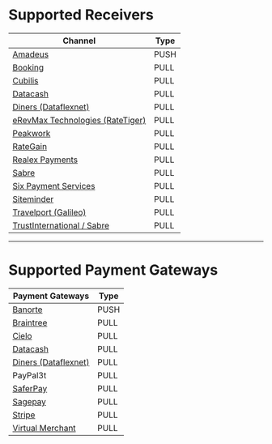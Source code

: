 # Supported Receivers

| Channel | Type | 
| -- | -- | 
| [Amadeus](http://www.amadeus.com/) | PUSH |
| [Booking](https://www.booking.com/) | PULL | 
| [Cubilis](http://www.cubilis.com/) | PULL | 
| [Datacash](http://www.mastercard.com/gateway/) | PULL | 
| [Diners (Dataflexnet)](https://www.dinersclub.com/) | PULL | 
| [eRevMax Technologies (RateTiger)](http://www.erevmax.com/) | PULL | 
| [Peakwork](http://www.peakwork.com/) | PULL | 
| [RateGain](http://rategain.com/) | PULL | 
| [Realex Payments](https://www.realexpayments.com/) | PULL | 
| [Sabre](http://www.sabre.com) | PULL |
| [Six Payment Services](https://www.six-payment-services.com/en/home.html) | PULL |
| [Siteminder](http://www.siteminder.com) | PULL |
| [Travelport (Galileo)](https://www.travelport.com) | PULL | 
| [TrustInternational / Sabre](http://www.trustinternational.com/) | PULL |

---

# Supported Payment Gateways

| Payment Gateways | Type | 
| -- | -- | 
| [Banorte](https://www.banorte.com/wps/portal/gfb/Home/inicio/!ut/p/a1/hc7LDoIwEAXQb3HBlo5QEN01kPCM-IgRujFgasFUSgDh90XixsTH7O7k3MwgihJEq6wvedaVssrEM1Pz5Gpzy9NtCGMn1IH4W-OwwxsXO8YI0hHAlyHwr39EdCK2Szy8iABi7GpArHWA98ZSA998gR8nAkS5kPn0bkqqXLc4og27sIY16r0Z10XX1e1KAQWGYVC5lFww9Vwo8KlRyLZDyRtE9S2BqyH6iMxmD9c73J8!/dl5/d5/L2dBISEvZ0FBIS9nQSEh/) | PUSH |
| [Braintree](https://www.braintreepayments.com/) | PULL | 
| [Cielo](http://www.cielo.com.br/) | PULL | 
| [Datacash](http://www.mastercard.com/gateway/) | PULL | 
| [Diners (Dataflexnet)](https://www.dinersclub.com/) | PULL | 
| PayPal3t| PULL | 
| [SaferPay](https://www.six-payment-services.com/en/site/e-commerce/home.html)| PULL | 
| [Sagepay](http://www.sagepay.co.uk/) | PULL | 
| [Stripe](https://stripe.com/de)| PULL | 
| [Virtual Merchant](https://www.myvirtualmerchant.com/VirtualMerchant/)| PULL |
